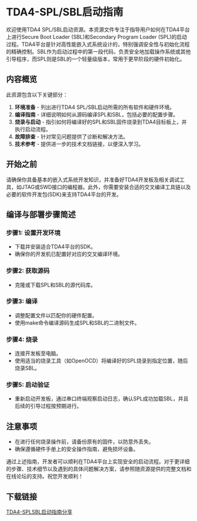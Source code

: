 # TDA4-SPL/SBL启动指南

欢迎使用TDA4 SPL/SBL启动资源。本资源文件专注于指导用户如何在TDA4平台上进行Secure Boot Loader (SBL)和Secondary Program Loader (SPL)的启动过程。TDA4平台是针对高性能嵌入式系统设计的，特别强调安全性与初始化流程的精确控制。SBL作为启动过程中的第一段代码，负责安全地加载操作系统或其他引导程序，而SPL则是SBL的一个轻量级版本，常用于更早阶段的硬件初始化。

## 内容概览

此资源包含以下关键部分：
1. **环境准备** - 列出进行TDA4 SPL/SBL启动所需的所有软件和硬件环境。
2. **编译指南** - 详细说明如何从源码编译SPL和SBL，包括必要的配置步骤。
3. **烧录与启动** - 指引如何将编译好的SPL和SBL固件烧录到TDA4目标板上，并执行启动流程。
4. **故障排查** - 针对常见问题提供了诊断和解决方法。
5. **技术参考** - 提供进一步的技术文档链接，以便深入学习。

## 开始之前

请确保你具备基本的嵌入式系统开发知识，并准备好TDA4开发板及相关调试工具，如JTAG或SWD接口的编程器。此外，你需要安装合适的交叉编译工具链以及必要的软件开发包(SDK)来支持TDA4平台的开发。

## 编译与部署步骤简述

### 步骤1: 设置开发环境
- 下载并安装适合TDA4平台的SDK。
- 确保你的开发机已配置好对应的交叉编译环境。

### 步骤2: 获取源码
- 克隆或下载SPL和SBL的源代码库。

### 步骤3: 编译
- 调整配置文件以匹配你的硬件配置。
- 使用make命令编译源码生成SPL和SBL的二进制文件。

### 步骤4: 烧录
- 连接开发板至电脑。
- 使用适当的烧录工具（如OpenOCD）将编译好的SPL烧录到指定位置，随后烧录SBL。
  
### 步骤5: 启动验证
- 重新启动开发板，通过串口终端观察启动日志，确认SPL成功加载SBL，并且后续的引导过程按预期进行。

## 注意事项
- 在进行任何烧录操作前，请备份原有的固件，以防意外丢失。
- 确保遵循硬件手册上的安全操作指南，避免损坏设备。

通过上述指南，开发者可以顺利在TDA4平台上实现安全的启动流程。对于更详细的步骤、技术细节以及遇到的具体问题解决方案，请参照随资源提供的完整文档和在线论坛的支持。祝您开发顺利！

## 下载链接

[TDA4-SPLSBL启动指南分享](https://pan.quark.cn/s/de39e1abee60)